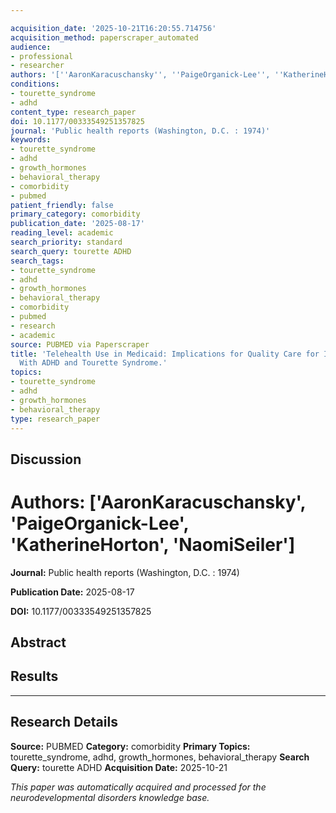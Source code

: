 ```yaml
---

acquisition_date: '2025-10-21T16:20:55.714756'
acquisition_method: paperscraper_automated
audience:
- professional
- researcher
authors: '[''AaronKaracuschansky'', ''PaigeOrganick-Lee'', ''KatherineHorton'', ''NaomiSeiler'']'
conditions:
- tourette_syndrome
- adhd
content_type: research_paper
doi: 10.1177/00333549251357825
journal: 'Public health reports (Washington, D.C. : 1974)'
keywords:
- tourette_syndrome
- adhd
- growth_hormones
- behavioral_therapy
- comorbidity
- pubmed
patient_friendly: false
primary_category: comorbidity
publication_date: '2025-08-17'
reading_level: academic
search_priority: standard
search_query: tourette ADHD
search_tags:
- tourette_syndrome
- adhd
- growth_hormones
- behavioral_therapy
- comorbidity
- pubmed
- research
- academic
source: PUBMED via Paperscraper
title: 'Telehealth Use in Medicaid: Implications for Quality Care for Individuals
  With ADHD and Tourette Syndrome.'
topics:
- tourette_syndrome
- adhd
- growth_hormones
- behavioral_therapy
type: research_paper
---
```




## Discussion

# **Authors:** ['AaronKaracuschansky', 'PaigeOrganick-Lee', 'KatherineHorton', 'NaomiSeiler']

**Journal:** Public health reports (Washington, D.C. : 1974)

**Publication Date:** 2025-08-17

**DOI:** 10.1177/00333549251357825

## Abstract

## Results

---

## Research Details

**Source:** PUBMED
**Category:** comorbidity
**Primary Topics:** tourette_syndrome, adhd, growth_hormones, behavioral_therapy
**Search Query:** tourette ADHD
**Acquisition Date:** 2025-10-21

*This paper was automatically acquired and processed for the neurodevelopmental disorders knowledge base.*
